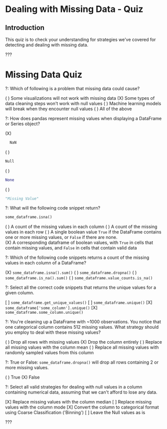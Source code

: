 # Dealing with Missing Data - Quiz

## Introduction

This quiz is to check your understanding for strategies we've covered for detecting and dealing with missing data.

???

<h1>Missing Data Quiz</h1>

?: Which of following is a problem that missing data could cause?

( ) Some visualizations will not work with missing data
(X) Some types of data cleaning steps won't work with null values
( ) Machine learning models will break when they encounter null values
( ) All of the above

?: How does pandas represent missing values when displaying a DataFrame or Series object?

(X)
```python
  NaN
```
( )
```python
Null
```
( )
```python
None
```
( )
```python
"Missing Value"
```

?: What will the following code snippet return?

```python
some_dataframe.isna()
```

( ) A count of the missing values in each column
( ) A count of the missing values in each row
( ) A single boolean value `True` if the DataFrame contains one or more missing values, or `False` if there are none.  
(X) A corresponding dataframe of boolean values, with `True` in cells that contain missing values, and `False` in cells that contain valid data

?: Which of the following code snippets returns a count of the missing values in each column of a DataFrame?

(X) `some_dataframe.isna().sum()`
( ) `some_dataframe.dropna()`
( ) `some_dataframe.is_na().sum()`
( ) `some_dataframe.value_counts.is_na()`

?:  Select all the correct code snippets that returns the unique values for a given column.

[ ] `some_dataframe.get_unique_values()`
[ ] `some_dataframe.unique()`
[X] `some_dataframe['some_column'].unique()`
[X] `some_dataframe.some_column.unique()`

?: You're cleaning up a DataFrame with ~1000 observations.  You notice that one categorical column contains 512 missing values. What strategy should you employ to deal with these missing values?

( ) Drop all rows with missing values
(X) Drop the column entirely
( ) Replace all missing values with the column mean
( ) Replace all missing values with randomly sampled values from this column

?: True or False: `some_dataframe.dropna()` will drop all rows containing 2 or more missing values.

( ) True
(X) False

?:  Select all valid strategies for dealing with null values in a column containing numerical data, assuming that we can't afford to lose any data.  

[X] Replace missing values with the column median
[ ] Replace missing values with the column mode
[X] Convert the column to categorical format using Coarse Classification ('Binning')
[ ] Leave the Null values as is


???
